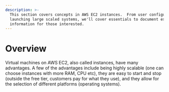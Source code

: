 ```yaml
---
description: >-
  This section covers concepts in AWS EC2 instances.  From user configuration to
  launching large scaled systems, we'll cover essentials to document essential
  information for those interested.
---
```


# Overview

Virtual machines on AWS EC2, also called instances, have many advantages. A few of the advantages include being highly scalable \(one can choose instances with more RAM, CPU etc\), they are easy to start and stop \(outside the free tier, customers pay for what they use\), and they allow for the selection of different platforms \(operating systems\).


